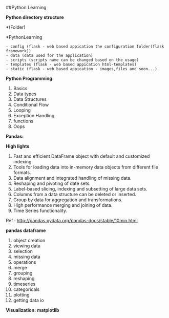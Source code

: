 ##Python Learning

**Python directory structure**

*(Folder)

*PythonLearning

    - config (flask - web based appication the configuration folder(flask framework))
    - data (data used for the application)
    - scripts (scripts name can be changed based on the usage)
    - templates (flask - web based appication html-templates)
    - static (flask - web based appication - images,files and soon...)
    
**Python Programming:**
1. Basics
2. Data types
3. Data Structures
4. Conditional Flow
5. Looping
6. Exception Handling
7. functions
8. Oops

**Pandas:**

**High lights**
1. Fast and efficient DataFrame object with default and customized indexing.
2. Tools for loading data into in-memory data objects from different file formats.
3. Data alignment and integrated handling of missing data.
4. Reshaping and pivoting of date sets.
5. Label-based slicing, indexing and subsetting of large data sets.
6. Columns from a data structure can be deleted or inserted.
7. Group by data for aggregation and transformations.
8. High performance merging and joining of data.
9. Time Series functionality.

Ref : http://pandas.pydata.org/pandas-docs/stable/10min.html

**pandas dataframe** 
1. object creation
2. viewing data
3. selection
4. missing data
5. operations
6. merge
7. grouping
8. reshaping
9. timeseries
10. categoricals
11. plotting
12. getting data io

**Visualization:**
**matplotlib**
